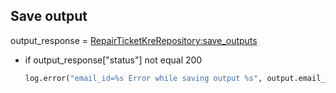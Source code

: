 ## Save output

output_response = [RepairTicketKreRepository:save_outputs](../../repositories/repair_ticket_kre_repository/save_outputs.md)

* if output_response["status"] not equal 200
    ```python
    log.error("email_id=%s Error while saving output %s", output.email_id, output_response)
    ```